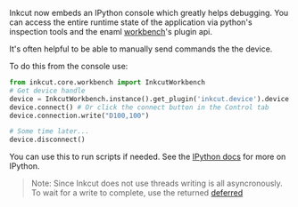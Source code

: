 Inkcut now embeds an IPython console which greatly helps debugging. You can
access the entire runtime state of the application via python's inspection
tools and the enaml [workbench](https://enaml.readthedocs.io/en/latest/dev_guides/workbenches.html)'s
plugin api.


It's often helpful to be able to manually send commands the the device.

To do this from the console use:


```python
from inkcut.core.workbench import InkcutWorkbench
# Get device handle
device = InkcutWorkbench.instance().get_plugin('inkcut.device').device
device.connect() # Or click the connect button in the Control tab
device.connection.write("D100,100")

# Some time later...
device.disconnect()

```

You can use this to run scripts if needed. See the [IPython docs](https://ipython.readthedocs.io/en/stable/index.html)
for more on IPython.

> Note: Since Inkcut does not use threads writing is all asyncronously. To wait
for a write to complete, use the returned [deferred](https://twisted.readthedocs.io/en/latest/core/howto/defer-intro.html)
